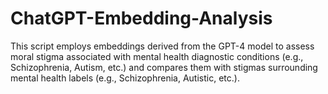 # ChatGPT-Embedding-Analysis
This script employs embeddings derived from the GPT-4 model to assess moral stigma associated with mental health diagnostic conditions (e.g., Schizophrenia, Autism, etc.) and compares them with stigmas surrounding mental health labels (e.g., Schizophrenia, Autistic, etc.).
